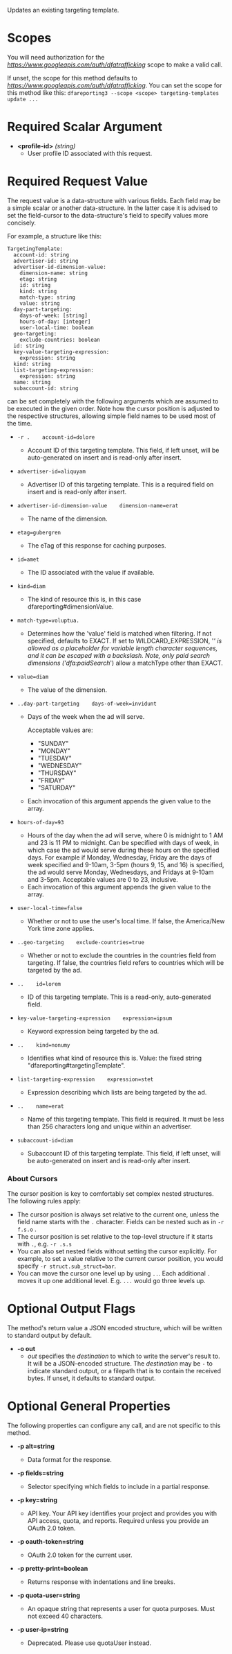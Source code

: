 Updates an existing targeting template.
# Scopes

You will need authorization for the *https://www.googleapis.com/auth/dfatrafficking* scope to make a valid call.

If unset, the scope for this method defaults to *https://www.googleapis.com/auth/dfatrafficking*.
You can set the scope for this method like this: `dfareporting3 --scope <scope> targeting-templates update ...`
# Required Scalar Argument
* **&lt;profile-id&gt;** *(string)*
    - User profile ID associated with this request.
# Required Request Value

The request value is a data-structure with various fields. Each field may be a simple scalar or another data-structure.
In the latter case it is advised to set the field-cursor to the data-structure's field to specify values more concisely.

For example, a structure like this:
```
TargetingTemplate:
  account-id: string
  advertiser-id: string
  advertiser-id-dimension-value:
    dimension-name: string
    etag: string
    id: string
    kind: string
    match-type: string
    value: string
  day-part-targeting:
    days-of-week: [string]
    hours-of-day: [integer]
    user-local-time: boolean
  geo-targeting:
    exclude-countries: boolean
  id: string
  key-value-targeting-expression:
    expression: string
  kind: string
  list-targeting-expression:
    expression: string
  name: string
  subaccount-id: string

```

can be set completely with the following arguments which are assumed to be executed in the given order. Note how the cursor position is adjusted to the respective structures, allowing simple field names to be used most of the time.

* `-r .    account-id=dolore`
    - Account ID of this targeting template. This field, if left unset, will be auto-generated on insert and is read-only after insert.
* `advertiser-id=aliquyam`
    - Advertiser ID of this targeting template. This is a required field on insert and is read-only after insert.
* `advertiser-id-dimension-value    dimension-name=erat`
    - The name of the dimension.
* `etag=gubergren`
    - The eTag of this response for caching purposes.
* `id=amet`
    - The ID associated with the value if available.
* `kind=diam`
    - The kind of resource this is, in this case dfareporting#dimensionValue.
* `match-type=voluptua.`
    - Determines how the &#39;value&#39; field is matched when filtering. If not specified, defaults to EXACT. If set to WILDCARD_EXPRESSION, &#39;*&#39; is allowed as a placeholder for variable length character sequences, and it can be escaped with a backslash. Note, only paid search dimensions (&#39;dfa:paidSearch*&#39;) allow a matchType other than EXACT.
* `value=diam`
    - The value of the dimension.

* `..day-part-targeting    days-of-week=invidunt`
    - Days of the week when the ad will serve.
        
        Acceptable values are:
        - &#34;SUNDAY&#34;
        - &#34;MONDAY&#34;
        - &#34;TUESDAY&#34;
        - &#34;WEDNESDAY&#34;
        - &#34;THURSDAY&#34;
        - &#34;FRIDAY&#34;
        - &#34;SATURDAY&#34;
    - Each invocation of this argument appends the given value to the array.
* `hours-of-day=93`
    - Hours of the day when the ad will serve, where 0 is midnight to 1 AM and 23 is 11 PM to midnight. Can be specified with days of week, in which case the ad would serve during these hours on the specified days. For example if Monday, Wednesday, Friday are the days of week specified and 9-10am, 3-5pm (hours 9, 15, and 16) is specified, the ad would serve Monday, Wednesdays, and Fridays at 9-10am and 3-5pm. Acceptable values are 0 to 23, inclusive.
    - Each invocation of this argument appends the given value to the array.
* `user-local-time=false`
    - Whether or not to use the user&#39;s local time. If false, the America/New York time zone applies.

* `..geo-targeting    exclude-countries=true`
    - Whether or not to exclude the countries in the countries field from targeting. If false, the countries field refers to countries which will be targeted by the ad.

* `..    id=lorem`
    - ID of this targeting template. This is a read-only, auto-generated field.
* `key-value-targeting-expression    expression=ipsum`
    - Keyword expression being targeted by the ad.

* `..    kind=nonumy`
    - Identifies what kind of resource this is. Value: the fixed string &#34;dfareporting#targetingTemplate&#34;.
* `list-targeting-expression    expression=stet`
    - Expression describing which lists are being targeted by the ad.

* `..    name=erat`
    - Name of this targeting template. This field is required. It must be less than 256 characters long and unique within an advertiser.
* `subaccount-id=diam`
    - Subaccount ID of this targeting template. This field, if left unset, will be auto-generated on insert and is read-only after insert.


### About Cursors

The cursor position is key to comfortably set complex nested structures. The following rules apply:

* The cursor position is always set relative to the current one, unless the field name starts with the `.` character. Fields can be nested such as in `-r f.s.o` .
* The cursor position is set relative to the top-level structure if it starts with `.`, e.g. `-r .s.s`
* You can also set nested fields without setting the cursor explicitly. For example, to set a value relative to the current cursor position, you would specify `-r struct.sub_struct=bar`.
* You can move the cursor one level up by using `..`. Each additional `.` moves it up one additional level. E.g. `...` would go three levels up.


# Optional Output Flags

The method's return value a JSON encoded structure, which will be written to standard output by default.

* **-o out**
    - *out* specifies the *destination* to which to write the server's result to.
      It will be a JSON-encoded structure.
      The *destination* may be `-` to indicate standard output, or a filepath that is to contain the received bytes.
      If unset, it defaults to standard output.
# Optional General Properties

The following properties can configure any call, and are not specific to this method.

* **-p alt=string**
    - Data format for the response.

* **-p fields=string**
    - Selector specifying which fields to include in a partial response.

* **-p key=string**
    - API key. Your API key identifies your project and provides you with API access, quota, and reports. Required unless you provide an OAuth 2.0 token.

* **-p oauth-token=string**
    - OAuth 2.0 token for the current user.

* **-p pretty-print=boolean**
    - Returns response with indentations and line breaks.

* **-p quota-user=string**
    - An opaque string that represents a user for quota purposes. Must not exceed 40 characters.

* **-p user-ip=string**
    - Deprecated. Please use quotaUser instead.
